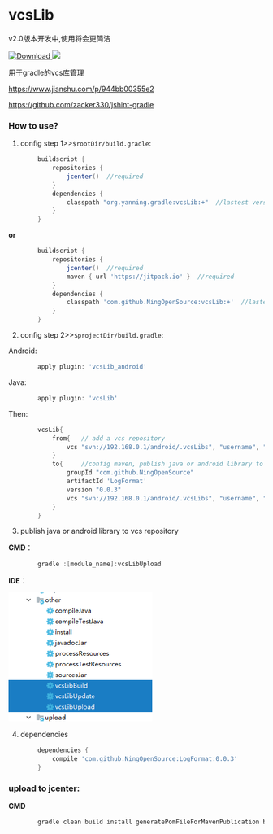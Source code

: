 # vcsLib

v2.0版本开发中,使用将会更简洁

[![Download](https://api.bintray.com/packages/ningopensource/maven/vcsLib/images/download.svg) ](https://bintray.com/ningopensource/maven/vcsLib)
[![](https://jitpack.io/v/NingOpenSource/vcsLib.svg)](https://jitpack.io/#NingOpenSource/vcsLib)


用于gradle的vcs库管理

https://www.jianshu.com/p/944bb00355e2

https://github.com/zacker330/jshint-gradle
### How to use?

1. config step 1>>`$rootDir/build.gradle`:
```gradle
        buildscript {
            repositories {
                jcenter()  //required
            }
            dependencies {
                classpath "org.yanning.gradle:vcsLib:+"  //lastest version
            }
        }
```
**or** 
```gradle
        buildscript {
            repositories {
                jcenter()  //required
                maven { url 'https://jitpack.io' }  //required
            }
            dependencies {
                classpath 'com.github.NingOpenSource:vcsLib:+'  //lastest version
            }
        }
```        

2. config step 2>>`$projectDir/build.gradle`:
    
Android:
```gradle
        apply plugin: 'vcsLib_android'
```
Java:    
```gradle
        apply plugin: 'vcsLib'
```
Then: 
```gradle
        vcsLib{
            from{   // add a vcs repository
                vcs "svn://192.168.0.1/android/.vcsLibs", "username", "password" //config svn or git repository
            }
            to{     //config maven, publish java or android library to vcs repository
                groupId "com.github.NingOpenSource"
                artifactId 'LogFormat'
                version "0.0.3"
                vcs "svn://192.168.0.1/android/.vcsLibs", "username", "password" //config svn or git repository
            }
        }
```   
        
3. publish java or android library to vcs repository
    
**CMD**：
```gradle    
        gradle :[module_name]:vcsLibUpload
```
**IDE**：
    
![](./pic/20180319110507.png)
        
4. dependencies
```gradle        
        dependencies {
            compile 'com.github.NingOpenSource:LogFormat:0.0.3'
        }
```

### upload to jcenter:

**CMD**
```gradle    
        gradle clean build install generatePomFileForMavenPublication bintrayUpload -PbintrayUser=[username] -PbintrayKey=[userkey] -PdryRun=false
```        
